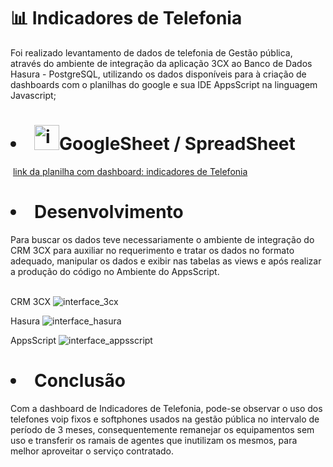<h1>📊 Indicadores de Telefonia </h1>
Foi realizado levantamento de dados de telefonia de Gestão pública, através do ambiente de integração da aplicação 3CX ao Banco de Dados Hasura - PostgreSQL, utilizando os dados disponíveis para à criação de dashboards com o planilhas do google e sua IDE AppsScript na linguagem Javascript;

<h1><li><img src="https://cdn-icons-png.flaticon.com/512/2875/2875413.png" alt="imagem_de_planilha_icone" height="40px" width="40px">GoogleSheet / SpreadSheet</li></h1>
&nbsp;<a href="https://docs.google.com/spreadsheets/d/1WuGy5nhgNXaWVRn3ffYWl8Ksj-6BoGSRr5hiluzyzs8/edit?usp=sharing" target="blank">link da planilha com dashboard: indicadores de Telefonia</a><br>

<h1><li>Desenvolvimento</li></h1>
Para buscar os dados teve necessariamente o ambiente de integração do CRM 3CX para auxiliar no requerimento e tratar os dados no formato adequado, manipular os dados e exibir nas tabelas as views e após realizar a produção do código no Ambiente do AppsScript.
<br><br>

CRM 3CX
![interface_3cx](https://user-images.githubusercontent.com/99855235/206010352-c6062ed9-5406-4863-a129-3be2e9049f14.png)
<br>

Hasura
![interface_hasura](https://user-images.githubusercontent.com/99855235/206006181-31dad4a0-1649-403b-a9d0-67f528a2bd8b.png)
<br>

AppsScript
![interface_appsscript](https://user-images.githubusercontent.com/99855235/206011881-4ba31d04-4a27-471e-9a32-1b6e7c3b9b2b.png)
<br>

<h1><li>Conclusão</li></h1>
Com a dashboard de Indicadores de Telefonia, pode-se observar o uso dos telefones voip fixos e softphones usados na gestão pública no intervalo de período de 3 meses, consequentemente remanejar os equipamentos sem uso e transferir os ramais de agentes que inutilizam os mesmos, para melhor aproveitar o serviço contratado.
